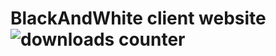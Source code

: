 # BlackAndWhite client website ![downloads counter](https://drive.google.com/uc?id=0B2YeSS9tm5zLMF9NWjNZYnNqSTA)
